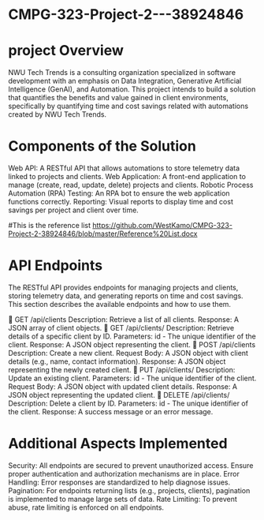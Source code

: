# CMPG-323-Project-2---38924846

# project Overview
NWU Tech Trends is a consulting organization specialized in software development with an emphasis on Data Integration, Generative Artificial Intelligence (GenAI), and Automation. 
This project intends to build a solution that quantifies the benefits and value gained in client environments, specifically by quantifying time and cost savings related with automations created by NWU Tech Trends.

# Components of the Solution
Web API: A RESTful API that allows automations to store telemetry data linked to projects and clients.
Web Application: A front-end application to manage (create, read, update, delete) projects and clients.
Robotic Process Automation (RPA) Testing: An RPA bot to ensure the web application functions correctly.
Reporting: Visual reports to display time and cost savings per project and client over time.

#This is the reference list
https://github.com/WestKamo/CMPG-323-Project-2-38924846/blob/master/Reference%20List.docx

# API Endpoints 
The RESTful API provides endpoints for managing projects and clients, storing telemetry data, and generating reports on time and cost savings. This section describes the available endpoints and how to use them.

🔖 GET /api/clients
        Description: Retrieve a list of all clients.
        Response: A JSON array of client objects.
🔖 GET /api/clients/
        Description: Retrieve details of a specific client by ID.
        Parameters: id - The unique identifier of the client.
        Response: A JSON object representing the client.
🔖 POST /api/clients
        Description: Create a new client.
        Request Body: A JSON object with client details (e.g., name, contact information).
        Response: A JSON object representing the newly created client.
🔖 PUT /api/clients/
        Description: Update an existing client.
        Parameters: id - The unique identifier of the client.
        Request Body: A JSON object with updated client details.
        Response: A JSON object representing the updated client.
🔖 DELETE /api/clients/
        Description: Delete a client by ID.
        Parameters: id - The unique identifier of the client.
        Response: A success message or an error message.

# Additional Aspects Implemented
Security: All endpoints are secured to prevent unauthorized access. Ensure proper authentication and authorization mechanisms are in place.
Error Handling: Error responses are standardized to help diagnose issues.
Pagination: For endpoints returning lists (e.g., projects, clients), pagination is implemented to manage large sets of data.
Rate Limiting: To prevent abuse, rate limiting is enforced on all endpoints.

